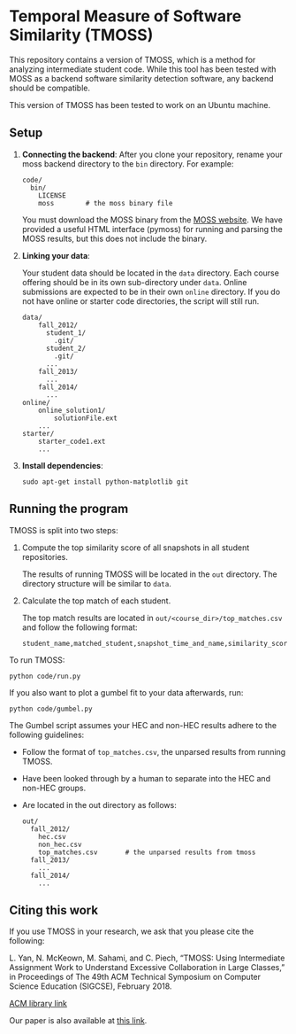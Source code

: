 # Temporal Measure of Software Similarity (TMOSS)

This repository contains a version of TMOSS, which is a method for analyzing intermediate student code. While this tool has been tested with MOSS as a backend software similarity detection software, any backend should be compatible.

This version of TMOSS has been tested to work on an Ubuntu machine.

## Setup

1. **Connecting the backend**: After you clone your repository, rename your moss backend directory to the ```bin``` directory. For example:

    ```
    code/
      bin/
        LICENSE
        moss        # the moss binary file
    ```

    You must download the MOSS binary from the [MOSS website](https://theory.stanford.edu/~aiken/moss/). We have provided a useful HTML interface (pymoss) for running and parsing the MOSS results, but this does not include the binary.

2. **Linking your data**:

   Your student data should be located in the ```data``` directory. Each course offering should be in its own sub-directory under ```data```. Online submissions are expected to be in their own ```online``` directory. If you do not have online or starter code directories, the script will still run.

    ```
    data/
        fall_2012/
          student_1/
            .git/
          student_2/
            .git/
          ...
        fall_2013/
          ...
        fall_2014/
          ...
    online/
        online_solution1/
            solutionFile.ext
        ...
    starter/
        starter_code1.ext
        ...
    ```

3. **Install dependencies**:

    ```
    sudo apt-get install python-matplotlib git
    ```

## Running the program

TMOSS is split into two steps:

1. Compute the top similarity score of all snapshots in all student repositories.

    The results of running TMOSS will be located in the ```out``` directory. The directory structure will be similar to ```data```.

2. Calculate the top match of each student.

    The top match results are located in ```out/<course_dir>/top_matches.csv``` and follow the following format:

    ```
    student_name,matched_student,snapshot_time_and_name,similarity_score
    ```

To run TMOSS:

```
python code/run.py
```

If you also want to plot a gumbel fit to your data afterwards, run:

```
python code/gumbel.py
```

The Gumbel script assumes your HEC and non-HEC results adhere to the following guidelines:

- Follow the format of ```top_matches.csv```, the unparsed results from running TMOSS.

- Have been looked through by a human to separate into the HEC and non-HEC groups.

- Are located in the out directory as follows:

    ```
    out/
      fall_2012/
        hec.csv
        non_hec.csv
        top_matches.csv       # the unparsed results from tmoss
      fall_2013/
        ...
      fall_2014/
        ...
    ```


## Citing this work

If you use TMOSS in your research, we ask that you please cite the following:

L. Yan, N. McKeown, M. Sahami, and C. Piech, “TMOSS: Using Intermediate Assignment Work to Understand Excessive Collaboration in Large Classes,” in Proceedings of The 49th ACM Technical Symposium on Computer Science Education (SIGCSE), February 2018.

[ACM library link](https://doi.org/10.1145/3159450.3159490)

Our paper is also available at [this link](http://stanford.edu/~yanlisa/publications/sigcse18_tmoss.pdf).

